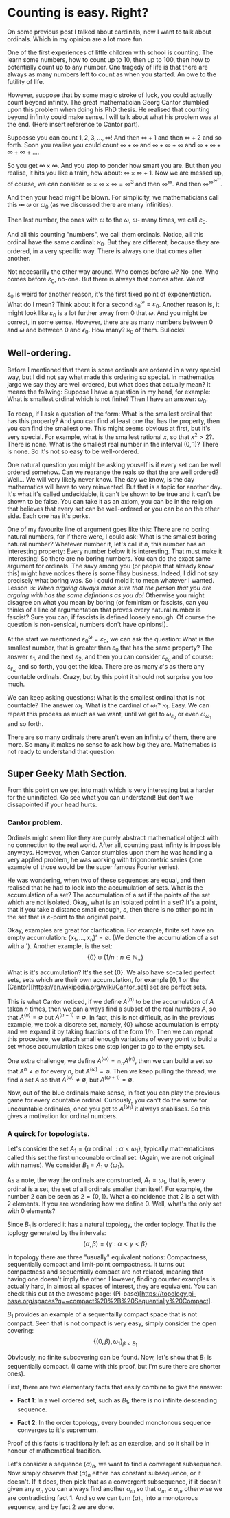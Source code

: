 # Counting is easy. Right?
On some previous post I talked about cardinals, now I want to talk about ordinals. 
Which in my opinion are a lot more fun.

One of the first experiences of little children with school is counting. The learn some numbers,
how to count up to 10, then up to 100, then how to potentially count up to any number.
One tragedy of life is that there are always as many numbers left to count as when you started.
An owe to the futility of life.

However, suppose that by some magic stroke of luck, you could actually count beyond infinity. 
The great mathematician Georg Cantor stumbled upon this problem when doing his PhD thesis. 
He realised that counting beyond infinity could make sense. I will talk about what his problem was at the end. 
(Here insert reference to Cantor part).


Supposse you can count $1,2,3,\ldots,\infty$! And then $\infty+1$ and then $\infty+2$ and so forth.
Soon you realise you could count $\infty+\infty$ and $\infty+\infty+\infty$ 
and $\infty+\infty+\infty+\infty+\ldots$.

So you get $\infty\times\infty$. And you stop to ponder how smart you are. But then you realise,
it hits you like a train, how about: $\infty\times\infty+1$.
Now we are messed up, of course, we can consider $\infty\times\infty\times\infty=\infty^3$
and then $\infty^\infty$.
And then $\infty^{\infty^
{\infty^{\cdots}}
}$.

And then your head might be blown. For simplicity, we mathematicians call this $\infty$ $\omega$
or $\omega_0$ (as we discussed there are many infinities).

Then last number, the ones with $\omega$ to the $\omega$, $\omega$- many times, we
call $\varepsilon_0$.

And all this counting "numbers", we call them ordinals.
Notice, all this ordinal have the same cardinal: $\aleph_0$. But they are
different, because they are ordered, in a very specific way. There is always one that comes after another.

Not necesarilly the other way around. Who comes before $\omega$? No-one. Who comes before $\varepsilon_0$,
no-one. But there is always that comes after. Weird!

$\varepsilon_0$ is weird for another reason, it's the first fixed point of exponentiation. What do I mean? 
Think about it for a second $\varepsilon_0^\omega=\varepsilon_0$. Another reason is, it might look
like $\varepsilon_0$ is a lot further away from $0$ that $\omega$. And you might be correct, in some sense.
However, there are as many numbers between $0$ and $\omega$ and between $0$ and $\epsilon_0$. How many? $\aleph_0$
of them. Bullocks!

## Well-ordering.

Before I mentioned that there is some ordinals are ordered in a very special way, 
but I did not say what made this ordering so special.
In mathematics jargo we say they are well ordered, but what does that actually mean?
It means the follwing: Suppose I have a question in my head, for example: What is smallest ordinal which is not
finite? Then I have an answer: $\omega_0$.

To recap, if I ask a question of the form: What is the smallest ordinal that has this property? And you can find at least one that has the property,
then you can find the smallest one.
This might seems obvious at first, but it's very special. For example, what is the smallest rational $x$, so that $x^2>2$?.
There is none. What is the smallest real number in the interval $(0,1)$? There is none. So it's not so easy to be well-ordered.

One natural question you might be asking youself is if every set can be well ordered somehow. Can we rearange the reals so that the are well ordered?
Well... We will very likely never know. The day we know, is the day mathematics will have to very reinvented. But that is a topic for another day.
It's what it's called undecidable, it can't be shown to be true and it can't be shown to be false. You can take it as an axiom, you 
can be in the religion that believes that every set can be well-ordered or you can be on the other side. Each one has it's perks.


One of my favourite line of argument goes like this: There are no boring natural numbers, for if there were, I could
ask: What is the smallest boring natural number?  Whatever number it, let's call it $n$, this number
has an interesting property: Every number below it is interesting. That must make it interesting!
So there are no boring numbers.
You can do the exact same argument for ordinals.
The savy among you (or people that already know this) might have notices there is some fihsy business. Indeed, I
did not say precisely what boring was. So I could mold it to mean whatever I wanted.
Lesson is: *When arguing always make sure that the person that you are arguing with has the same defintions as you do!*
Otherwise you might disagree on what you mean by boring (or feminism or fascists, can you thinks of a line of argumentation that
proves every natural number is fascist? Sure you can, if fascists is defined loosely enough. Of course the question is non-sensical,
numbers don't have opinions!).

At the start we mentioned $\varepsilon_0^\omega=\varepsilon_0$,
we can ask the question: What is the smallest number, that is greater than $\varepsilon_0$
that has the same property? The answer $\varepsilon_1$, and the next $\varepsilon_2$,
and then you can consider $\varepsilon_{\varepsilon_0}$ and of course: $\varepsilon_{\varepsilon_\omega}$
and so forth, you get the idea. There are as many $\varepsilon$'s as there any countable ordinals. Crazy, but
by this point it should not surprise you too much.

We can keep asking questions: What is the smallest ordinal that is not countable? The 
answer $\omega_1$. What is the cardinal of $\omega_1$? $\aleph_1$. Easy.
We can repeat this process as much as we want, until we get to $\omega_{\epsilon_0}$ or even $\omega_{\omega_1}$
and so forth.

There are so many ordinals there aren't even an infinity of them, there are more.
So many it makes no sense to ask how big they are.
Mathematics is not ready to understand that question.

## Super Geeky Math Section.
From this point on we get into math which is very interesting but a harder
for the uninitiated. Go see what you can understand! But don't we dissapointed if your head hurts.

### Cantor problem.

Ordinals might seem like they are purely abstract mathematical object with no connection to the real world.
After all, counting past infinty is impossible anyways. However, when Cantor stumbles upon them he was handling a very applied problem,
he was working with trigonometric series (one example of those would be the super famous Fourier series).

He was wondering, when two of these sequences are equal, and then realised that he had to look into the accumulation of sets.
What is the accumulation of a set? The accumulation of a set if the points of the set which are not isolated. 
Okay, what is an isolated point in a set? It's a point, that if you take a distance small enough, $\varepsilon$,
then there is no other point in the set that is $\varepsilon$-point to the original point.

Okay, examples are great for clarification. For example, finite set have an empty accumulation:
$\{x_1,\ldots,x_n\}'=\emptyset$. (We denote the accumulation of a set with a ').
Another example, is the set: 
$$
\{0\}\cup\{1/n:n\in\mathbb{N}_+\}
$$

What is it's accumulation? It's the set $\{0\}$.
We also have so-called perfect sets, sets which are their own accumulation, for example $[0,1$
or the (Cantor)[https://en.wikipedia.org/wiki/Cantor_set] set are perfect sets. 

This is what Cantor noticed, if we define $A^{(n)}$ to be the accumulation of $A$ taken $n$ times,
then we can always find a subset of the real numbers $A$, so that $A^{(n)}=\emptyset$ but $A^{(n-1)}\neq\emptyset$.
In fact, this is not difficult, as in the previous example, we took a discrete set, namely, $\{0\}$ whose
accumulation is empty and we expand it by taking fractions of the form $1/n$. Then we can repeat this procedure, we attach small enough variations
of every point to build a set whose accumulation takes one step longer to go to the empty set.

One extra challenge, we define $A^{(\omega)}=\cap_n A^{(n)}$, then we can build a set so that
$A^n\neq\emptyset$ for every $n$, but $A^{(\omega)}=\emptyset$.
Then we keep pulling the thread, we find a set $A$ so that $A^{(\omega)}\neq\emptyset$,
but $A^{(\omega+1)}=\emptyset$.

Now, out of the blue ordinals make sense, in fact you can play the previous game for every countable ordinal. Curiously, you can't do the
same for uncountable ordinales, once you get to $A^{(\omega_1)}$ it always stabilises.
So this gives a motivation for ordinal numbers.

### A quirck for topologists.

Let's consider the set $A_1=\{\alpha \text{ ordinal }: \alpha<\omega_1\}$, typically mathematicians called this set the
first uncounable ordinal set. (Again, we are not original with names).
We consider $B_1=A_1\cup \{\omega_1\}$.

As a note, the way the ordinals are constructed, $A_1=\omega_1$, that is, every ordinal is a set, the
set of all ordinals smaller than itself. For example, the number $2$ can be seen as $2=\{0,1\}$. What a coincidence that $2$
is a set with $2$ elements. If you are wondering how we define $0$. Well, what's the only set with $0$ elements?

Since $B_1$ is ordered it has a natural topology,
the order toplogy. That is the toplogy generated by the intervals:
$$
(\alpha,\beta)=\{\gamma:\alpha<\gamma<\beta\}
$$

In topology there are three "usually" equivalent notions: Compactness, sequentially compact and limit-point compactness.
It turns out compactness and sequentially compact are not related, meaning that having one doesn't imply the other.
However, finding counter examples is actually hard, in almost all spaces of interest, they are equivalent.
You can check this out at the awesome page: (Pi-base)[https://topology.pi-base.org/spaces?q=~compact%20%2B%20Sequentially%20Compact].

$B_1$ provides an example of a sequentailly compact space that is not compact.
Seen that is not compact is very easy, simply consider the open covering: 
$$
\{
(0,\beta),
\omega_1
\}_{\beta<B_1}
$$

Obviously, no finite subcovering can be found. 
Now, let's show that $B_1$ is sequentially compact. (I came with this proof, but I'm sure there are shorter ones).

First, there are two elementary facts that easily combine to give the answer:

- **Fact 1**: In a well ordered set, such as $B_1$, there is no infinite descending sequence.

- **Fact 2**: In the order topology, every bounded monotonous sequence converges to it's supremum.

Proof of this facts is traditionally left as an exercise, and so it shall be in honour of mathematical tradition.

Let's consider a sequence ${(\alpha)}_n$, we want to find a convergent subsequence.
Now simply observe that ${(\alpha)}_n$ either has constant
subsequence, or it doesn't. If it does, then pick that as a convergent subsequence, if it doesn't
given any $\alpha_n$ you can always find another $\alpha_m$ so that $\alpha_m\geq\alpha_n$, otherwise we are contradicting fact 1.
And so we can turn ${(\alpha)}_n$ into a monotonous sequence, and by fact 2 we are done.
